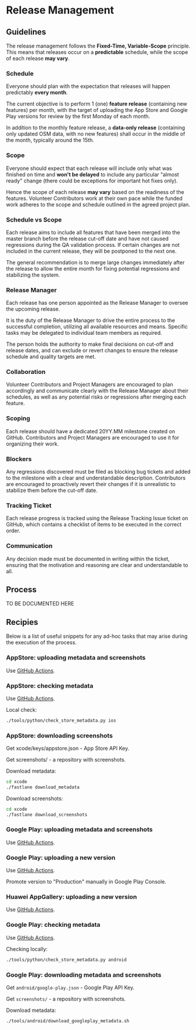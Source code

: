 # Release Management

## Guidelines

The release management follows the **Fixed-Time, Variable-Scope** principle. This means that releases occur on a **predictable** schedule, while the scope of each release **may vary**.

### Schedule

Everyone should plan with the expectation that releases will happen predictably **every month**.

The current objective is to perform 1 (one) **feature release** (containing new features) per month, with the target of uploading the App Store and Google Play versions for review by the first Monday of each month.

In addition to the monthly feature release, a **data-only release** (containing only updated OSM data, with no new features) shall occur in the middle of the month, typically around the 15th.

### Scope

Everyone should expect that each release will include only what was finished on time and **won't be delayed** to include any particular "almost ready" change (there could be exceptions for important hot fixes only).

Hence the scope of each release **may vary** based on the readiness of the features. Volunteer Contributors work at their own pace while the funded work adheres to the scope and schedule outlined in the agreed project plan.

### Schedule vs Scope

Each release aims to include all features that have been merged into the master branch before the release cut-off date and have not caused regressions during the QA validation process. If certain changes are not included in the current release, they will be postponed to the next one.

The general recommendation is to merge large changes immediately after the release to allow the entire month for fixing potential regressions and stabilizing the system.

### Release Manager

Each release has one person appointed as the Release Manager to oversee the upcoming release.

It is the duty of the Release Manager to drive the entire process to the successful completion, utilizing all available resources and means. Specific tasks may be delegated to individual team members as required.

The person holds the authority to make final decisions on cut-off and release dates, and can exclude or revert changes to ensure the release schedule and quality targets are met.

### Collaboration

Volunteer Contributors and Project Managers are encouraged to plan accordingly and communicate clearly with the Release Manager about their schedules, as well as any potential risks or regressions after merging each feature.

### Scoping

Each release should have a dedicated 20YY.MM milestone created on GitHub. Contributors and Project Managers are encouraged to use it for organizing their work.

### Blockers

Any regressions discovered must be filed as blocking bug tickets and added to the milestone with a clear and understandable description. Contributors are encouraged to proactively revert their changes if it is unrealistic to stabilize them before the cut-off date.

### Tracking Ticket

Each release progress is tracked using the Release Tracking Issue ticket on GitHub, which contains a checklist of items to be executed in the correct order.

### Communication

Any decision made must be documented in writing within the ticket, ensuring that the motivation and reasoning are clear and understandable to all.

## Process

TO BE DOCUMENTED HERE

## Recipies

Below is a list of useful snippets for any ad-hoc tasks that may arise during the execution of the process.

### AppStore: uploading metadata and screenshots

Use [GitHub Actions](../.github/workflows/ios-release.yaml).

### AppStore: checking metadata

Use [GitHub Actions](../.github/workflows/ios-check.yaml).

Local check:

```bash
./tools/python/check_store_metadata.py ios
```

### AppStore: downloading screenshots

Get xcode/keys/appstore.json - App Store API Key.

Get screenshots/ - a repository with screenshots.

Download metadata:

```bash
cd xcode
./fastlane download_metadata
```

Download screenshots:

```bash
cd xcode
./fastlane download_screenshots
```

### Google Play: uploading metadata and screenshots

Use [GitHub Actions](../.github/workflows/android-release-metadata.yaml).

### Google Play: uploading a new version

Use [GitHub Actions](../.github/workflows/android-release.yaml).

Promote version to "Production" manually in Google Play Console.

### Huawei AppGallery: uploading a new version

Use [GitHub Actions](../.github/workflows/android-release.yaml).

### Google Play: checking metadata

Use [GitHub Actions](../.github/workflows/android-check.yaml).

Checking locally:

```bash
./tools/python/check_store_metadata.py android
```

### Google Play: downloading metadata and screenshots

Get `android/google-play.json` - Google Play API Key.

Get `screenshots/` - a repository with screenshots.

Download metadata:

```bash
./tools/android/download_googleplay_metadata.sh
```
